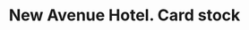 ---
doi: 10.7916/D8RN4KZH
date_other: '1890'
date_other_textual: '1890'
form: printed ephemera
genre:
- Card stock
name:
- New Avenue Hotel
object_in_context_url: https://biggert.cul.columbia.edu/items/view/ave_biggert_01568
subject_hierarchical_geographic:
- Austin, Texas, United States
subject_name:
- New Avenue Hotel
title: New Avenue Hotel. Card stock
sort_title: New Avenue Hotel. Card stock
call_number: ave_biggert_01568
coordinates:
- 30.266666666666666,-97.73333333333333
pid: ave_biggert_01568
identifiers: ave_biggert_01568
thumbnail: https://derivativo-2.library.columbia.edu/iiif/2/ldpd:343956/full/!256,256/0/native.jpg
permalink: "/items/ave_biggert_01568/"
layout: iiif-image-page
---